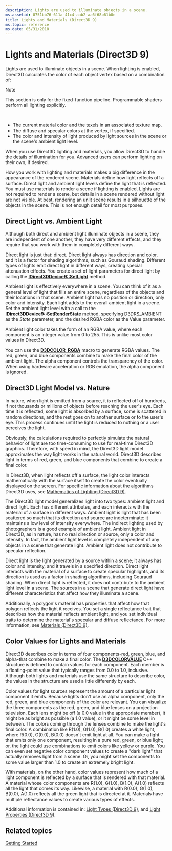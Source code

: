 ```yaml
---
description: Lights are used to illuminate objects in a scene.
ms.assetid: 0751bb76-611a-41c4-aab2-aa6f68b61b0e
title: Lights and Materials (Direct3D 9)
ms.topic: reference
ms.date: 05/31/2018
---
```


# Lights and Materials (Direct3D 9)

Lights are used to illuminate objects in a scene. When lighting is enabled, Direct3D calculates the color of each object vertex based on a combination of:

> [!Note]  
> This section is only for the fixed-function pipeline. Programmable shaders perform all lighting explicitly.

 

-   The current material color and the texels in an associated texture map.
-   The diffuse and specular colors at the vertex, if specified.
-   The color and intensity of light produced by light sources in the scene or the scene's ambient light level.

When you use Direct3D lighting and materials, you allow Direct3D to handle the details of illumination for you. Advanced users can perform lighting on their own, if desired.

How you work with lighting and materials makes a big difference in the appearance of the rendered scene. Materials define how light reflects off a surface. Direct light and ambient light levels define the light that is reflected. You must use materials to render a scene if lighting is enabled. Lights are not required to render a scene, but details in a scene rendered without light are not visible. At best, rendering an unlit scene results in a silhouette of the objects in the scene. This is not enough detail for most purposes.

## Direct Light vs. Ambient Light

Although both direct and ambient light illuminate objects in a scene, they are independent of one another, they have very different effects, and they require that you work with them in completely different ways.

Direct light is just that: direct. Direct light always has direction and color, and it is a factor for shading algorithms, such as Gouraud shading. Different types of lights emit direct light in different ways, creating special attenuation effects. You create a set of light parameters for direct light by calling the [**IDirect3DDevice9::SetLight**](/windows/win32/api/d3d9helper/nf-d3d9helper-idirect3ddevice9-setlight) method.

Ambient light is effectively everywhere in a scene. You can think of it as a general level of light that fills an entire scene, regardless of the objects and their locations in that scene. Ambient light has no position or direction, only color and intensity. Each light adds to the overall ambient light in a scene. Set the ambient light level with a call to the [**IDirect3DDevice9::SetRenderState**](/windows/win32/api/d3d9helper/nf-d3d9helper-idirect3ddevice9-setrenderstate) method, specifying D3DRS\_AMBIENT as the *State* parameter, and the desired RGBA color as the Value parameter.

Ambient light color takes the form of an RGBA value, where each component is an integer value from 0 to 255. This is unlike most color values in Direct3D.

You can use the [**D3DCOLOR\_RGBA**](d3dcolor-rgba.md) macro to generate RGBA values. The red, green, and blue components combine to make the final color of the ambient light. The alpha component controls the transparency of the color. When using hardware acceleration or RGB emulation, the alpha component is ignored.

## Direct3D Light Model vs. Nature

In nature, when light is emitted from a source, it is reflected off of hundreds, if not thousands or millions of objects before reaching the user's eye. Each time it is reflected, some light is absorbed by a surface, some is scattered in random directions, and the rest goes on to another surface or to the user's eye. This process continues until the light is reduced to nothing or a user perceives the light.

Obviously, the calculations required to perfectly simulate the natural behavior of light are too time-consuming to use for real-time Direct3D graphics. Therefore, with speed in mind, the Direct3D light model approximates the way light works in the natural world. Direct3D describes light in terms of red, green, and blue components that combine to create a final color.

In Direct3D, when light reflects off a surface, the light color interacts mathematically with the surface itself to create the color eventually displayed on the screen. For specific information about the algorithms Direct3D uses, see [Mathematics of Lighting (Direct3D 9)](mathematics-of-lighting.md).

The Direct3D light model generalizes light into two types: ambient light and direct light. Each has different attributes, and each interacts with the material of a surface in different ways. Ambient light is light that has been scattered so much that its direction and source are indeterminate: it maintains a low level of intensity everywhere. The indirect lighting used by photographers is a good example of ambient light. Ambient light in Direct3D, as in nature, has no real direction or source, only a color and intensity. In fact, the ambient light level is completely independent of any objects in a scene that generate light. Ambient light does not contribute to specular reflection.

Direct light is the light generated by a source within a scene; it always has color and intensity, and it travels in a specified direction. Direct light interacts with the material of a surface to create specular highlights, and its direction is used as a factor in shading algorithms, including Gouraud shading. When direct light is reflected, it does not contribute to the ambient light level in a scene. The sources in a scene that generate direct light have different characteristics that affect how they illuminate a scene.

Additionally, a polygon's material has properties that affect how that polygon reflects the light it receives. You set a single reflectance trait that describes how the material reflects ambient light, and you set individual traits to determine the material's specular and diffuse reflectance. For more information, see [Materials (Direct3D 9)](materials.md).

## Color Values for Lights and Materials

Direct3D describes color in terms of four components-red, green, blue, and alpha-that combine to make a final color. The [**D3DCOLORVALUE**](d3dcolorvalue.md) C++ structure is defined to contain values for each component. Each member is a floating-point value that typically ranges from 0.0 to 1.0, inclusive. Although both lights and materials use the same structure to describe color, the values in the structure are used a little differently by each.

Color values for light sources represent the amount of a particular light component it emits. Because lights don't use an alpha component, only the red, green, and blue components of the color are relevant. You can visualize the three components as the red, green, and blue lenses on a projection television. Each lens might be off (a 0.0 value in the appropriate member), it might be as bright as possible (a 1.0 value), or it might be some level in between. The colors coming through the lenses combine to make the light's final color. A combination like R(1.0), G(1.0), B(1.0) creates a white light, where R(0.0), G(0.0), B(0.0) doesn't emit light at all. You can make a light that emits only one component, resulting in a pure red, green, or blue light; or, the light could use combinations to emit colors like yellow or purple. You can even set negative color component values to create a "dark light" that actually removes light from a scene. Or, you might set the components to some value larger than 1.0 to create an extremely bright light.

With materials, on the other hand, color values represent how much of a light component is reflected by a surface that is rendered with that material. A material whose color components are R(1.0), G(1.0), B(1.0), A(1.0) reflects all the light that comes its way. Likewise, a material with R(0.0), G(1.0), B(0.0), A(1.0) reflects all the green light that is directed at it. Materials have multiple reflectance values to create various types of effects.

Additional information is contained in: [Light Types (Direct3D 9)](light-types.md), and [Light Properties (Direct3D 9)](light-properties.md).

## Related topics

<dl> <dt>

[Getting Started](getting-started.md)
</dt> </dl>

 

 
